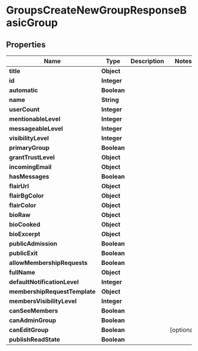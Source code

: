 

# GroupsCreateNewGroupResponseBasicGroup


## Properties

| Name | Type | Description | Notes |
|------------ | ------------- | ------------- | -------------|
|**title** | **Object** |  |  |
|**id** | **Integer** |  |  |
|**automatic** | **Boolean** |  |  |
|**name** | **String** |  |  |
|**userCount** | **Integer** |  |  |
|**mentionableLevel** | **Integer** |  |  |
|**messageableLevel** | **Integer** |  |  |
|**visibilityLevel** | **Integer** |  |  |
|**primaryGroup** | **Boolean** |  |  |
|**grantTrustLevel** | **Object** |  |  |
|**incomingEmail** | **Object** |  |  |
|**hasMessages** | **Boolean** |  |  |
|**flairUrl** | **Object** |  |  |
|**flairBgColor** | **Object** |  |  |
|**flairColor** | **Object** |  |  |
|**bioRaw** | **Object** |  |  |
|**bioCooked** | **Object** |  |  |
|**bioExcerpt** | **Object** |  |  |
|**publicAdmission** | **Boolean** |  |  |
|**publicExit** | **Boolean** |  |  |
|**allowMembershipRequests** | **Boolean** |  |  |
|**fullName** | **Object** |  |  |
|**defaultNotificationLevel** | **Integer** |  |  |
|**membershipRequestTemplate** | **Object** |  |  |
|**membersVisibilityLevel** | **Integer** |  |  |
|**canSeeMembers** | **Boolean** |  |  |
|**canAdminGroup** | **Boolean** |  |  |
|**canEditGroup** | **Boolean** |  |  [optional] |
|**publishReadState** | **Boolean** |  |  |



